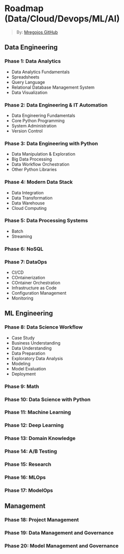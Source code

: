 # Roadmap (Data/Cloud/Devops/ML/AI)
> By: [Mregojos GitHub](https://github.com/Mregojos)

## Data Engineering 

### Phase 1: Data Analytics
- Data Analytics Fundamentals
- Spreadsheets
- Query Language
- Relational Database Management System
- Data Visualization

### Phase 2: Data Engineering & IT Automation
- Data Engineering Fundamentals
- Core Python Programming
- System Administration
- Version Control

### Phase 3: Data Engineering with Python
- Data Manipulation & Exploration
- Big Data Processing
- Data Workflow Orchestration
- Other Python Libraries

### Phase 4: Modern Data Stack
- Data Integration
- Data Transformation
- Data Warehouse
- Cloud Computing

### Phase 5: Data Processing Systems
- Batch
- Streaming

### Phase 6: NoSQL

### Phase 7: DataOps
- CI/CD
- COntainerization
- COntainer Orchestration
- Infrastructure as Code
- Configuration Management
- Monitoring

## ML Engineering

### Phase 8: Data Science Workflow
- Case Study
- Business Understanding
- Data Understanding
- Data Preparation
- Exploratory Data Analysis
- Modeling
- Model Evaluation
- Deployment

### Phase 9: Math

### Phase 10: Data Science with Python

### Phase 11: Machine Learning

### Phase 12: Deep Learning

### Phase 13: Domain Knowledge

### Phase 14: A/B Testing

### Phase 15: Research

### Phase 16: MLOps

### Phase 17: ModelOps

## Management

### Phase 18: Project Management

### Phase 19: Data Management and Governance

### Phase 20: Model Management and Governance


